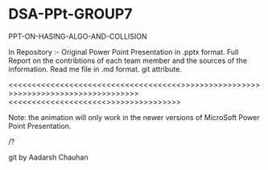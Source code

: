 # DSA-PPt-GROUP7
 PPT-ON-HASING-ALGO-AND-COLLISION
 
 In Repository :-
                 Original Power Point Presentation in .pptx format.
                 Full Report on the contribtions of each team member and the sources of the information.
                 Read me file in .md format.
                 git attribute.
                   
<<<<<<<<<<<<<<<<<<<<<<<<<<<<<<<<<<<<<>>>>>>>>>>>>>>>>>>>>>>>>>>>>>>>>>>>>>>>>>>>>><<<<<<<<<<<<<<<<<<<<<>>>>>>>>>>>>>>>>
  
Note: the animation will only work in the newer versions of MicroSoft Power Point Presentation.
                 
/?

git by Aadarsh Chauhan
